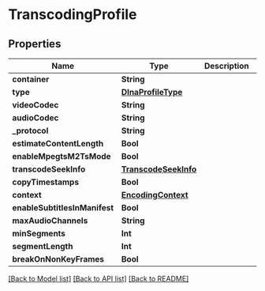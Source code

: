 # TranscodingProfile

## Properties
Name | Type | Description | Notes
------------ | ------------- | ------------- | -------------
**container** | **String** |  | [optional] 
**type** | [**DlnaProfileType**](DlnaProfileType.md) |  | [optional] 
**videoCodec** | **String** |  | [optional] 
**audioCodec** | **String** |  | [optional] 
**_protocol** | **String** |  | [optional] 
**estimateContentLength** | **Bool** |  | [optional] 
**enableMpegtsM2TsMode** | **Bool** |  | [optional] 
**transcodeSeekInfo** | [**TranscodeSeekInfo**](TranscodeSeekInfo.md) |  | [optional] 
**copyTimestamps** | **Bool** |  | [optional] 
**context** | [**EncodingContext**](EncodingContext.md) |  | [optional] 
**enableSubtitlesInManifest** | **Bool** |  | [optional] 
**maxAudioChannels** | **String** |  | [optional] 
**minSegments** | **Int** |  | [optional] 
**segmentLength** | **Int** |  | [optional] 
**breakOnNonKeyFrames** | **Bool** |  | [optional] 

[[Back to Model list]](../README.md#documentation-for-models) [[Back to API list]](../README.md#documentation-for-api-endpoints) [[Back to README]](../README.md)


